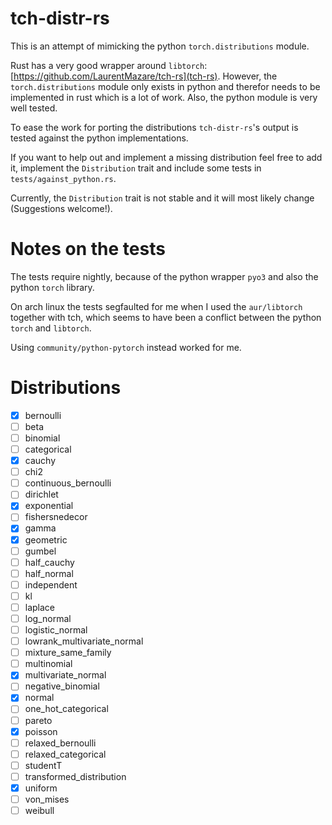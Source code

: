 # tch-distr-rs

This is an attempt of mimicking the python `torch.distributions` module. 

Rust has a very good wrapper around `libtorch`: [https://github.com/LaurentMazare/tch-rs](tch-rs). 
However, the `torch.distributions` module only exists in python and therefor needs to
be implemented in rust which is a lot of work. Also, the python module is very well tested.

To ease the work for porting the distributions `tch-distr-rs`'s output is tested against
the python implementations.

If you want to help out and implement a missing distribution feel free to add it, implement
the `Distribution` trait and include some tests in `tests/against_python.rs`.

Currently, the `Distribution` trait is not stable and it will most likely change (Suggestions welcome!).


# Notes on the tests

The tests require nightly, because of the python wrapper `pyo3` and also the python `torch` library.

On arch linux the tests segfaulted for me when I used the `aur/libtorch` together with tch, which
seems to have been a conflict between the python `torch` and `libtorch`.

Using `community/python-pytorch` instead worked for me.

# Distributions
- [x] bernoulli
- [ ] beta
- [ ] binomial
- [ ] categorical
- [x] cauchy
- [ ] chi2
- [ ] continuous_bernoulli
- [ ] dirichlet
- [x] exponential
- [ ] fishersnedecor
- [x] gamma
- [x] geometric
- [ ] gumbel
- [ ] half_cauchy
- [ ] half_normal
- [ ] independent
- [ ] kl
- [ ] laplace
- [ ] log_normal
- [ ] logistic_normal
- [ ] lowrank_multivariate_normal
- [ ] mixture_same_family
- [ ] multinomial
- [x] multivariate_normal
- [ ] negative_binomial
- [x] normal
- [ ] one_hot_categorical
- [ ] pareto
- [x] poisson
- [ ] relaxed_bernoulli
- [ ] relaxed_categorical
- [ ] studentT
- [ ] transformed_distribution
- [x] uniform
- [ ] von_mises
- [ ] weibull
